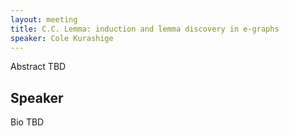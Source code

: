 ```yaml
---
layout: meeting
title: C.C. Lemma: induction and lemma discovery in e-graphs
speaker: Cole Kurashige
---
```


Abstract TBD

## Speaker

Bio TBD
